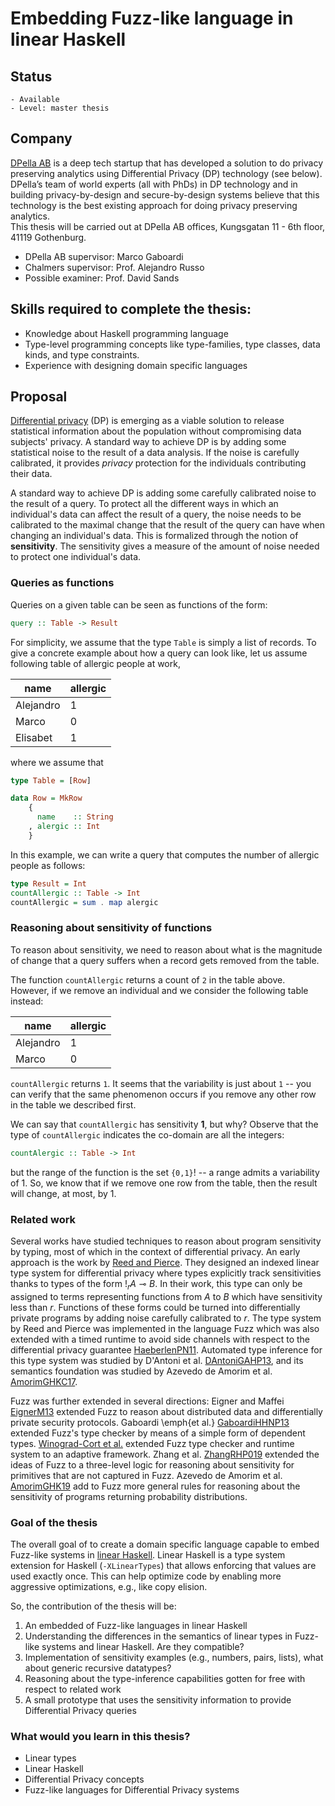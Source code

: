 # Embedding Fuzz-like language in linear Haskell

## Status 

    - Available
    - Level: master thesis 

## Company 

[DPella AB](www.dpella.io) is a deep tech startup that has developed a solution
to do privacy preserving analytics using Differential Privacy (DP) technology
(see below). DPella’s team of world experts (all with PhDs) in DP technology and
in building privacy-by-design and secure-by-design systems believe that this
technology is the best existing approach for doing privacy preserving analytics.  
This thesis will be carried out at DPella AB offices, Kungsgatan 11 - 6th floor,
41119 Gothenburg.

- DPella AB supervisor: Marco Gaboardi
- Chalmers supervisor: Prof. Alejandro Russo
- Possible examiner: Prof. David Sands

## Skills required to complete the thesis:
- Knowledge about Haskell programming language
- Type-level programming concepts like type-families, type classes, data kinds, and type
  constraints.
- Experience with designing domain specific languages

## Proposal 

[Differential privacy](https://link.springer.com/chapter/10.1007/11681878_14)
(DP) is emerging as a viable solution to release statistical information about
the population without compromising data subjects' privacy. A standard way to
achieve DP is by adding some statistical noise to the result of a data analysis.
If the noise is carefully calibrated, it provides *privacy* protection for the
individuals contributing their data.

A standard way to achieve DP is adding some carefully calibrated noise to the
result of a query. To protect all the different ways in which an individual's
data can affect the result of a query, the noise needs to be calibrated to the
maximal change that the result of the query can have when changing an
individual's data. This is formalized through the notion of **sensitivity**. The
sensitivity gives a measure of the amount of noise needed to protect one
individual's data.

### Queries as functions

Queries on a given table can be seen as functions of the form:

```haskell
query :: Table -> Result
```

For simplicity, we assume that the type `Table` is simply a list of records. To
give a concrete example about how a query can look like, let us assume
following table of allergic people at work,

| name | allergic |
| ---- | ------- |
| Alejandro | 1 |
| Marco     | 0 |
| Elisabet  | 1 |

where we assume that

```haskell
type Table = [Row]

data Row = MkRow
    {
      name    :: String
    , alergic :: Int
    }
```

In this example, we can write a query that computes the number of allergic people as follows:

```haskell
type Result = Int
countAllergic :: Table -> Int
countAllergic = sum . map alergic
```

### Reasoning about sensitivity of functions

To reason about sensitivity, we need to reason about what is the magnitude of
change that a query suffers when a record gets removed from the table.

The function `countAllergic` returns a count of `2` in the table above. However,
if we remove an individual and we consider the following table instead:

| name | allergic |
| ---- | ------- |
| Alejandro | 1 |
| Marco     | 0 |

`countAllergic` returns `1`. It seems that the variability is just about `1` --
you can verify that the same phenomenon occurs if you remove any other row in
the table we described first.

We can say that `countAllergic` has sensitivity **1**, but why? Observe that the
type of `countAllergic` indicates the co-domain are all the integers:

```haskell
countAlergic :: Table -> Int
```

but the range of the function is the set `{0,1}`! -- a range admits a
variability of 1. So, we know that if we remove one row from the table, then the
result will change, at most, by 1.

### Related work 

Several works have studied techniques to reason about program sensitivity by
typing, most of which in the context of differential privacy. An early approach
is the work by [Reed and
Pierce](https://www.cis.upenn.edu/~bcpierce/papers/dp.pdf). They designed an
indexed linear type system for differential privacy where types explicitly track
sensitivities thanks to types of the form $!_r A \multimap B$. In their work,
this type can only be assigned to terms representing functions from $A$ to $B$
which have sensitivity less than $r$. Functions of these forms could be turned
into differentially private programs by adding noise carefully calibrated to
$r$. The type system by Reed and Pierce was implemented in the language Fuzz
which was also extended with a timed runtime to avoid side channels with respect
to the differential privacy guarantee
[HaeberlenPN11](https://haeberlen.cis.upenn.edu/papers/fuzz-sec2011.pdf).
Automated type inference for this type system was studied by D'Antoni et al.
[DAntoniGAHP13](https://haeberlen.cis.upenn.edu/papers/sensitivity-fpcdsl2013.pdf),
and its semantics foundation was studied by Azevedo de Amorim et al.
[AmorimGHKC17](https://arxiv.org/abs/1503.04522).

Fuzz was further extended in several directions: Eigner and Maffei
[EignerM13](https://ieeexplore.ieee.org/document/6595834) extended Fuzz to
reason about distributed data and differentially private security protocols.
Gaboardi \emph{et al.}
[GaboardiHHNP13](https://haeberlen.cis.upenn.edu/papers/dfuzz-popl2013.pdf)
extended Fuzz's type checker by means of a simple form of dependent types.
[Winograd-Cort et
al.](https://haeberlen.cis.upenn.edu/papers/adafuzz-icfp2017.pdf) extended Fuzz
type checker and runtime system to an adaptive framework. Zhang et al.
[ZhangRHP019](https://arxiv.org/abs/1905.12594) extended the ideas of Fuzz to a
three-level logic for reasoning about sensitivity for primitives that are not
captured in Fuzz. Azevedo de Amorim et al.
[AmorimGHK19](https://ieeexplore.ieee.org/document/8785715) add to Fuzz more
general rules for reasoning about the sensitivity of programs returning
probability distributions. 

### Goal of the thesis 

The overall goal of to create a domain specific language capable to embed
Fuzz-like systems in [linear
Haskell](https://ghc.gitlab.haskell.org/ghc/doc/users_guide/exts/linear_types.html).
Linear Haskell is a type system extension for Haskell (`-XLinearTypes`) that
allows enforcing that values are used exactly once. This can help optimize code
by enabling more aggressive optimizations, e.g., like copy elision. 

So, the contribution of the thesis will be: 

1. An embedded of Fuzz-like languages in linear Haskell
2. Understanding the differences in the semantics of linear types in Fuzz-like
   systems and linear Haskell. Are they compatible? 
3. Implementation of sensitivity examples (e.g., numbers, pairs, lists), what
   about generic recursive datatypes? 
4. Reasoning about the type-inference capabilities gotten for free with respect
   to related work
5. A small prototype that uses the sensitivity information to provide Differential Privacy queries

### What would you learn in this thesis? 

- Linear types 
- Linear Haskell 
- Differential Privacy concepts 
- Fuzz-like languages for Differential Privacy systems


